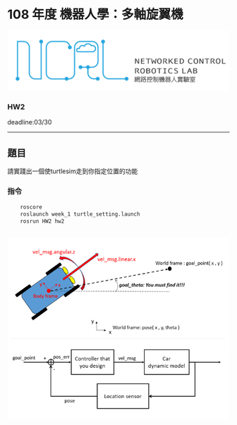 # 108 年度 機器人學：多軸旋翼機 
![image](https://github.com/2020-Robotics-Aerial-Robots/Homework/blob/main/hw2/photo/LOGO%20%E4%B8%AD%E8%8B%B1%E6%96%87%E6%A9%AB.png)
### HW2
deadline:03/30

---
## 題目
請實踐出一個使turtlesim走到你指定位置的功能

### 指令
```
	roscore
	roslaunch week_1 turtle_setting.launch
	rosrun HW2 hw2 
```
![image](https://github.com/2020-Robotics-Aerial-Robots/Homework/blob/main/hw2/photo/G3MrdXR.png)
---
